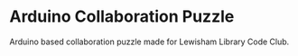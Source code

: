 # Arduino Collaboration Puzzle
Arduino based collaboration puzzle made for Lewisham Library Code Club.
